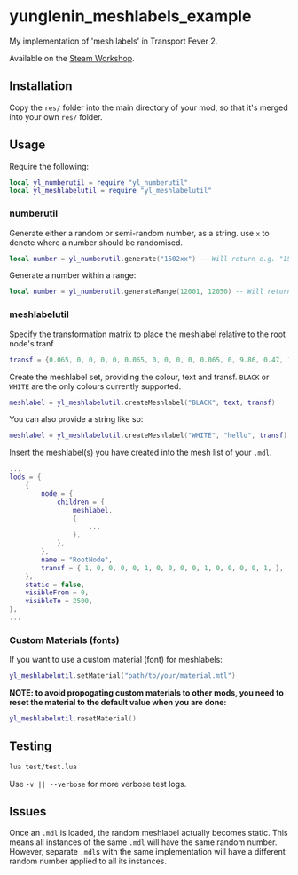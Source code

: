 # yunglenin_meshlabels_example

My implementation of 'mesh labels' in Transport Fever 2.

Available on the [Steam Workshop](https://steamcommunity.com/workshop/filedetails/?id=2155647805).

## Installation

Copy the ```res/``` folder into the main directory of your mod, so that it's merged into your own ```res/``` folder.

## Usage

Require the following:

```lua
local yl_numberutil = require "yl_numberutil"
local yl_meshlabelutil = require "yl_meshlabelutil"
```

### numberutil

Generate either a random or semi-random number, as a string. use ```x``` to denote where a number should be randomised.

```lua
local number = yl_numberutil.generate("1502xx") -- Will return e.g. "150238" or "150292"
```

Generate a number within a range:

```lua
local number = yl_numberutil.generateRange(12001, 12050) -- Will return e.g. "12024" or "12013"
```

### meshlabelutil

Specify the transformation matrix to place the meshlabel relative to the root node's tranf

```lua
transf = {0.065, 0, 0, 0, 0, 0.065, 0, 0, 0, 0, 0.065, 0, 9.86, 0.47, 1.94, 1, }
```

Create the meshlabel set, providing the colour, text and transf. `BLACK` or `WHITE` are the only colours currently supported.

```lua
meshlabel = yl_meshlabelutil.createMeshlabel("BLACK", text, transf)
```

You can also provide a string like so:

```lua
meshlabel = yl_meshlabelutil.createMeshlabel("WHITE", "hello", transf)
```

Insert the meshlabel(s) you have created into the mesh list of your ```.mdl```.

```lua
...
lods = {
    {
        node = {
            children = {
                meshlabel,
                {
                    ...
                },
            },
        },
        name = "RootNode",
        transf = { 1, 0, 0, 0, 0, 1, 0, 0, 0, 0, 1, 0, 0, 0, 0, 1, },
    },
    static = false,
    visibleFrom = 0,
    visibleTo = 2500,
},
...
```

### Custom Materials (fonts)

If you want to use a custom material (font) for meshlabels:

```lua
yl_meshlabelutil.setMaterial("path/to/your/material.mtl")
```

**NOTE: to avoid propogating custom materials to other mods, you need to reset the material to the default value when you are done:**

```lua
yl_meshlabelutil.resetMaterial()
```

## Testing

```bash
lua test/test.lua
```

Use ```-v || --verbose``` for more verbose test logs.

## Issues

Once an ```.mdl``` is loaded, the random meshlabel actually becomes static. This means all instances of the same `.mdl` will have the same random number. However, separate ```.mdl```s with the same implementation will have a different random number applied to all its instances.
